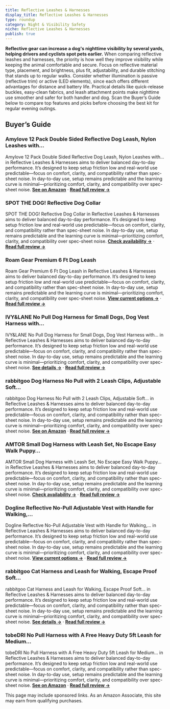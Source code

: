 ```yaml
---
title: Reflective Leashes & Harnesses
display_title: Reflective Leashes & Harnesses
type: roundup
category: Night & Visibility Safety
niche: Reflective Leashes & Harnesses
publish: true
---
```


<p><strong>Reflective gear can increase a dog's nighttime visibility by several yards, helping drivers and cyclists spot pets earlier.</strong> When comparing reflective leashes and harnesses, the priority is how well they improve visibility while keeping the animal comfortable and secure. Focus on reflective material type, placement, and brightness, plus fit, adjustability, and durable stitching that stands up to regular walks. Consider whether illumination is passive (reflective trim) or active (LED elements), since each offers different advantages for distance and battery life. Practical details like quick-release buckles, easy-clean fabrics, and leash attachment points make nighttime use smoother and safer for both handler and dog. Scan the Buyer’s Guide below to compare top features and picks before choosing the best kit for regular evening outings.</p>
<h2>Buyer’s Guide</h2>
<h3>Amylove 12 Pack Double Sided Reflective Dog Leash, Nylon Leashes with…</h3>
<p>Amylove 12 Pack Double Sided Reflective Dog Leash, Nylon Leashes with… in Reflective Leashes & Harnesses aims to deliver balanced day-to-day performance. It’s designed to keep setup friction low and real-world use predictable&mdash;focus on comfort, clarity, and compatibility rather than spec-sheet noise. In day-to-day use, setup remains predictable and the learning curve is minimal&mdash;prioritizing comfort, clarity, and compatibility over spec-sheet noise. <a href="https://amzn.to/4nSBPCr" target="_blank" rel="nofollow sponsored noopener noopener" target="_blank"><strong>See on Amazon</strong></a> · <a href="/reviews/amylove-12-pack-double-sided-reflective-dog-leash-nylon-leashes-with-pa-a1b2b4fe/"><strong>Read full review &rarr;</strong></a></p>
<h3>SPOT THE DOG! Reflective Dog Collar</h3>
<p>SPOT THE DOG! Reflective Dog Collar in Reflective Leashes & Harnesses aims to deliver balanced day-to-day performance. It’s designed to keep setup friction low and real-world use predictable&mdash;focus on comfort, clarity, and compatibility rather than spec-sheet noise. In day-to-day use, setup remains predictable and the learning curve is minimal&mdash;prioritizing comfort, clarity, and compatibility over spec-sheet noise. <a href="https://amzn.to/4o30u7l" target="_blank" rel="nofollow sponsored noopener noopener" target="_blank"><strong>Check availability &rarr;</strong></a> · <a href="/reviews/spot-the-dog-reflective-dog-collar-adjustable-pet-collars-safe-durable-71155d59/"><strong>Read full review &rarr;</strong></a></p>
<h3>Roam Gear Premium 6 Ft Dog Leash</h3>
<p>Roam Gear Premium 6 Ft Dog Leash in Reflective Leashes & Harnesses aims to deliver balanced day-to-day performance. It’s designed to keep setup friction low and real-world use predictable&mdash;focus on comfort, clarity, and compatibility rather than spec-sheet noise. In day-to-day use, setup remains predictable and the learning curve is minimal&mdash;prioritizing comfort, clarity, and compatibility over spec-sheet noise. <a href="https://amzn.to/4q8N0bP" target="_blank" rel="nofollow sponsored noopener noopener" target="_blank"><strong>View current options &rarr;</strong></a> · <a href="/reviews/roam-gear-premium-6-ft-dog-leash-two-extra-padded-handles-heavy-duty-le-2809108d/"><strong>Read full review &rarr;</strong></a></p>
<h3>IVY&LANE No Pull Dog Harness for Small Dogs, Dog Vest Harness with…</h3>
<p>IVY&LANE No Pull Dog Harness for Small Dogs, Dog Vest Harness with… in Reflective Leashes & Harnesses aims to deliver balanced day-to-day performance. It’s designed to keep setup friction low and real-world use predictable&mdash;focus on comfort, clarity, and compatibility rather than spec-sheet noise. In day-to-day use, setup remains predictable and the learning curve is minimal&mdash;prioritizing comfort, clarity, and compatibility over spec-sheet noise. <a href="https://amzn.to/4quUIgD" target="_blank" rel="nofollow sponsored noopener noopener" target="_blank"><strong>See details &rarr;</strong></a> · <a href="/reviews/ivy-lane-no-pull-dog-harness-for-small-dogs-dog-vest-harness-with-leash-c280a00d/"><strong>Read full review &rarr;</strong></a></p>
<h3>rabbitgoo Dog Harness No Pull with 2 Leash Clips, Adjustable Soft…</h3>
<p>rabbitgoo Dog Harness No Pull with 2 Leash Clips, Adjustable Soft… in Reflective Leashes & Harnesses aims to deliver balanced day-to-day performance. It’s designed to keep setup friction low and real-world use predictable&mdash;focus on comfort, clarity, and compatibility rather than spec-sheet noise. In day-to-day use, setup remains predictable and the learning curve is minimal&mdash;prioritizing comfort, clarity, and compatibility over spec-sheet noise. <a href="https://amzn.to/48ybK6P" target="_blank" rel="nofollow sponsored noopener noopener" target="_blank"><strong>See on Amazon</strong></a> · <a href="/reviews/rabbitgoo-dog-harness-no-pull-with-2-leash-clips-adjustable-soft-padded-bf168394/"><strong>Read full review &rarr;</strong></a></p>
<h3>AMTOR Small Dog Harness with Leash Set, No Escape Easy Walk Puppy…</h3>
<p>AMTOR Small Dog Harness with Leash Set, No Escape Easy Walk Puppy… in Reflective Leashes & Harnesses aims to deliver balanced day-to-day performance. It’s designed to keep setup friction low and real-world use predictable&mdash;focus on comfort, clarity, and compatibility rather than spec-sheet noise. In day-to-day use, setup remains predictable and the learning curve is minimal&mdash;prioritizing comfort, clarity, and compatibility over spec-sheet noise. <a href="https://amzn.to/42Fog0K" target="_blank" rel="nofollow sponsored noopener noopener" target="_blank"><strong>Check availability &rarr;</strong></a> · <a href="/reviews/amtor-small-dog-harness-with-leash-set-no-escape-easy-walk-puppy-harnes-c7bfb92d/"><strong>Read full review &rarr;</strong></a></p>
<h3>Dogline Reflective No-Pull Adjustable Vest with Handle for Walking,…</h3>
<p>Dogline Reflective No-Pull Adjustable Vest with Handle for Walking,… in Reflective Leashes & Harnesses aims to deliver balanced day-to-day performance. It’s designed to keep setup friction low and real-world use predictable&mdash;focus on comfort, clarity, and compatibility rather than spec-sheet noise. In day-to-day use, setup remains predictable and the learning curve is minimal&mdash;prioritizing comfort, clarity, and compatibility over spec-sheet noise. <a href="https://amzn.to/434lBOn" target="_blank" rel="nofollow sponsored noopener noopener" target="_blank"><strong>View current options &rarr;</strong></a> · <a href="/reviews/dogline-reflective-no-pull-adjustable-vest-with-handle-for-walking-trai-a30a7ba4/"><strong>Read full review &rarr;</strong></a></p>
<h3>rabbitgoo Cat Harness and Leash for Walking, Escape Proof Soft…</h3>
<p>rabbitgoo Cat Harness and Leash for Walking, Escape Proof Soft… in Reflective Leashes & Harnesses aims to deliver balanced day-to-day performance. It’s designed to keep setup friction low and real-world use predictable&mdash;focus on comfort, clarity, and compatibility rather than spec-sheet noise. In day-to-day use, setup remains predictable and the learning curve is minimal&mdash;prioritizing comfort, clarity, and compatibility over spec-sheet noise. <a href="https://amzn.to/4qbCZKT" target="_blank" rel="nofollow sponsored noopener noopener" target="_blank"><strong>See details &rarr;</strong></a> · <a href="/reviews/rabbitgoo-cat-harness-and-leash-for-walking-escape-proof-soft-adjustabl-ba12535b/"><strong>Read full review &rarr;</strong></a></p>
<h3>tobeDRI No Pull Harness with A Free Heavy Duty 5ft Leash for Medium…</h3>
<p>tobeDRI No Pull Harness with A Free Heavy Duty 5ft Leash for Medium… in Reflective Leashes & Harnesses aims to deliver balanced day-to-day performance. It’s designed to keep setup friction low and real-world use predictable&mdash;focus on comfort, clarity, and compatibility rather than spec-sheet noise. In day-to-day use, setup remains predictable and the learning curve is minimal&mdash;prioritizing comfort, clarity, and compatibility over spec-sheet noise. <a href="https://amzn.to/3IQsdZM" target="_blank" rel="nofollow sponsored noopener noopener" target="_blank"><strong>See on Amazon</strong></a> · <a href="/reviews/tobedri-no-pull-harness-with-a-free-heavy-duty-5ft-leash-for-medium-lar-e92580ce/"><strong>Read full review &rarr;</strong></a></p>
<aside class="disclosure">This page may include sponsored links. As an Amazon Associate, this site may earn from qualifying purchases.</aside>
